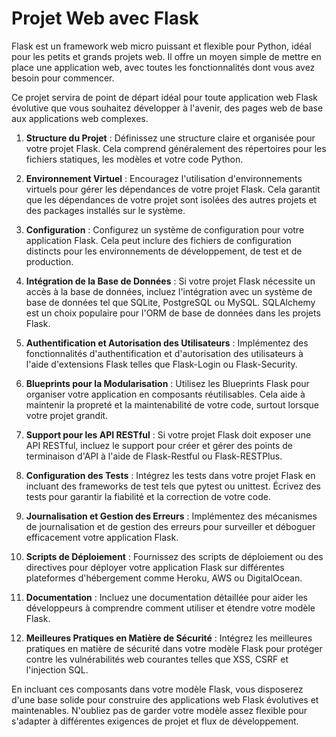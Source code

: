# Projet Web avec Flask

Flask est un framework web micro puissant et flexible pour Python, idéal pour les petits et grands projets web. Il offre un moyen simple de mettre en place une application web, avec toutes les fonctionnalités dont vous avez besoin pour commencer.

Ce projet servira de point de départ idéal pour toute application web Flask évolutive que vous souhaitez développer à l'avenir, des pages web de base aux applications web complexes.

1. **Structure du Projet** : Définissez une structure claire et organisée pour votre projet Flask. Cela comprend généralement des répertoires pour les fichiers statiques, les modèles et votre code Python.

2. **Environnement Virtuel** : Encouragez l'utilisation d'environnements virtuels pour gérer les dépendances de votre projet Flask. Cela garantit que les dépendances de votre projet sont isolées des autres projets et des packages installés sur le système.

3. **Configuration** : Configurez un système de configuration pour votre application Flask. Cela peut inclure des fichiers de configuration distincts pour les environnements de développement, de test et de production.

4. **Intégration de la Base de Données** : Si votre projet Flask nécessite un accès à la base de données, incluez l'intégration avec un système de base de données tel que SQLite, PostgreSQL ou MySQL. SQLAlchemy est un choix populaire pour l'ORM de base de données dans les projets Flask.

5. **Authentification et Autorisation des Utilisateurs** : Implémentez des fonctionnalités d'authentification et d'autorisation des utilisateurs à l'aide d'extensions Flask telles que Flask-Login ou Flask-Security.

6. **Blueprints pour la Modularisation** : Utilisez les Blueprints Flask pour organiser votre application en composants réutilisables. Cela aide à maintenir la propreté et la maintenabilité de votre code, surtout lorsque votre projet grandit.

7. **Support pour les API RESTful** : Si votre projet Flask doit exposer une API RESTful, incluez le support pour créer et gérer des points de terminaison d'API à l'aide de Flask-Restful ou Flask-RESTPlus.

8. **Configuration des Tests** : Intégrez les tests dans votre projet Flask en incluant des frameworks de test tels que pytest ou unittest. Écrivez des tests pour garantir la fiabilité et la correction de votre code.

9. **Journalisation et Gestion des Erreurs** : Implémentez des mécanismes de journalisation et de gestion des erreurs pour surveiller et déboguer efficacement votre application Flask.

10. **Scripts de Déploiement** : Fournissez des scripts de déploiement ou des directives pour déployer votre application Flask sur différentes plateformes d'hébergement comme Heroku, AWS ou DigitalOcean.

11. **Documentation** : Incluez une documentation détaillée pour aider les développeurs à comprendre comment utiliser et étendre votre modèle Flask.

12. **Meilleures Pratiques en Matière de Sécurité** : Intégrez les meilleures pratiques en matière de sécurité dans votre modèle Flask pour protéger contre les vulnérabilités web courantes telles que XSS, CSRF et l'injection SQL.

En incluant ces composants dans votre modèle Flask, vous disposerez d'une base solide pour construire des applications web Flask évolutives et maintenables. N'oubliez pas de garder votre modèle assez flexible pour s'adapter à différentes exigences de projet et flux de développement.

